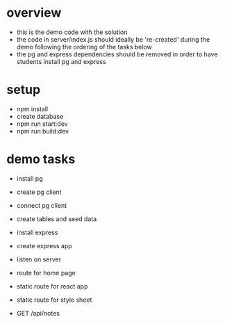 # overview

- this is the demo code with the solution
- the code in server/index.js should ideally be 're-created' during the demo following the ordering of the tasks below
- the pg and express dependencies should be removed in order to have students install pg and express
  
# setup

- npm install
- create database
- npm run start:dev
- npm run build:dev

# demo tasks

- install pg
- create pg client 
- connect pg client
- create tables and seed data

- install express
- create express app
- listen on server
- route for home page
- static route for react app
- static route for style sheet
- GET /api/notes
